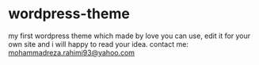 # wordpress-theme 
my first wordpress theme which made by love
you can use, edit it for your own site and i will happy to read your idea.
contact me: mohammadreza.rahimi93@yahoo.com
